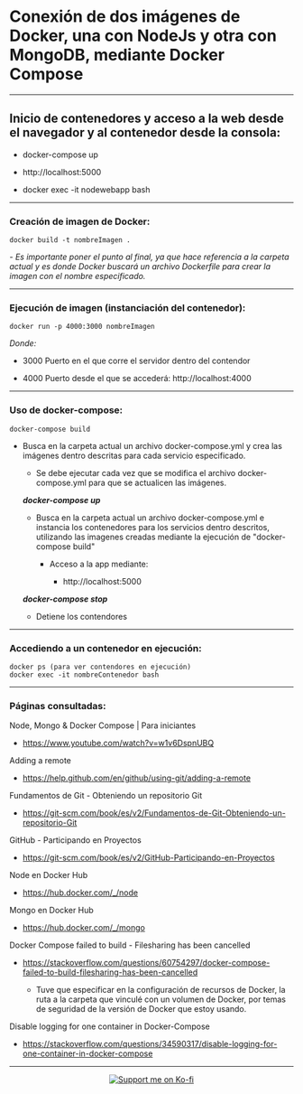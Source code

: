 # Conexión de dos imágenes de Docker, una con NodeJs y otra con MongoDB, mediante Docker Compose

---

## Inicio de contenedores y acceso a la web desde el navegador y al contenedor desde la consola:

- docker-compose up

- http://localhost:5000

- docker exec -it nodewebapp bash

---

### **Creación de imagen de Docker:**

    docker build -t nombreImagen .

_- Es importante poner el punto al final, ya que hace referencia a la carpeta actual y es donde Docker buscará un archivo Dockerfile para crear la imagen con el nombre especificado._

---

### **Ejecución de imagen (instanciación del contenedor):**

    docker run -p 4000:3000 nombreImagen

_Donde:_

- 3000 Puerto en el que corre el servidor dentro del contendor

- 4000 Puerto desde el que se accederá: http://localhost:4000

---

### **Uso de docker-compose:**

    docker-compose build

- Busca en la carpeta actual un archivo docker-compose.yml y crea las imágenes dentro descritas para cada servicio especificado.

  - Se debe ejecutar cada vez que se modifica el archivo docker-compose.yml para que se actualicen las imágenes.

  **_docker-compose up_**

  - Busca en la carpeta actual un archivo docker-compose.yml e instancia los contenedores para los servicios dentro descritos, utilizando las imagenes creadas mediante la ejecución de "docker-compose build"

    - Acceso a la app mediante:

      - http://localhost:5000

  **_docker-compose stop_**

  - Detiene los contendores

---

### **Accediendo a un contenedor en ejecución:**

    docker ps (para ver contendores en ejecución)
    docker exec -it nombreContenedor bash

---

### **Páginas consultadas:**

Node, Mongo & Docker Compose | Para iniciantes

- https://www.youtube.com/watch?v=w1v6DspnUBQ

Adding a remote

- https://help.github.com/en/github/using-git/adding-a-remote

Fundamentos de Git - Obteniendo un repositorio Git

- https://git-scm.com/book/es/v2/Fundamentos-de-Git-Obteniendo-un-repositorio-Git

GitHub - Participando en Proyectos

- https://git-scm.com/book/es/v2/GitHub-Participando-en-Proyectos

Node en Docker Hub

- https://hub.docker.com/_/node

Mongo en Docker Hub

- https://hub.docker.com/_/mongo

Docker Compose failed to build - Filesharing has been cancelled

- https://stackoverflow.com/questions/60754297/docker-compose-failed-to-build-filesharing-has-been-cancelled

  - Tuve que especificar en la configuración de recursos de Docker, la ruta a la carpeta que vinculé con un volumen de Docker, por temas de seguridad de la versión de Docker que estoy usando.

Disable logging for one container in Docker-Compose

- https://stackoverflow.com/questions/34590317/disable-logging-for-one-container-in-docker-compose

---

<p align="center">
    <a href="https://ko-fi.com/L3L31N4GV" target="_blank">
            <img src="https://www.ko-fi.com/img/githubbutton_sm.svg" alt="Support me on Ko-fi"/>
    </a>
</p>
